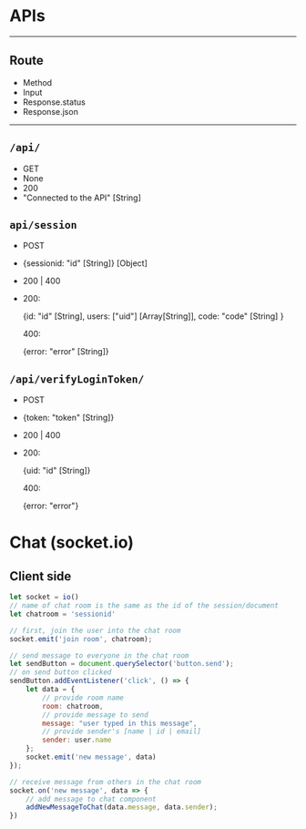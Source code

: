 # APIs
___

## Route
* Method
* Input
* Response.status
* Response.json

___
## `/api/` 
* GET 
* None
* 200 
* "Connected to the API" [String]

## `api/session`
* POST
* {sessionid: "id" [String]} [Object]
* 200 | 400
* 200:

  {id: "id" [String], users: ["uid"] [Array[String]], code: "code" [String] }
  
  400:
  
  {error: "error" [String]}

## `/api/verifyLoginToken/`
* POST
* {token: "token" [String]}
* 200 | 400
* 200:

   {uid: "id" [String]}
   
   400:
   
   {error: "error"}
   
# Chat (socket.io)

## Client side
```javascript
let socket = io()
// name of chat room is the same as the id of the session/document 
let chatroom = 'sessionid'

// first, join the user into the chat room
socket.emit('join room', chatroom);

// send message to everyone in the chat room
let sendButton = document.querySelector('button.send');
// on send button clicked
sendButton.addEventListener('click', () => {
    let data = {
        // provide room name
        room: chatroom,
        // provide message to send
        message: "user typed in this message",
        // provide sender's [name | id | email]
        sender: user.name
    };
    socket.emit('new message', data)
});

// receive message from others in the chat room
socket.on('new message', data => {
    // add message to chat component
    addNewMessageToChat(data.message, data.sender);    
})
```